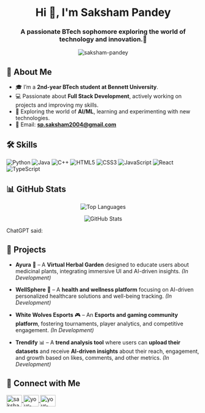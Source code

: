 <h1 align="center">Hi 👋, I'm Saksham Pandey</h1>
<h3 align="center">A passionate BTech sophomore exploring the world of technology and innovation.🚀</h3>

<p align="center">
  <img src="https://komarev.com/ghpvc/?username=saksham-pandey&label=Profile%20views&color=0e75b6&style=flat" alt="saksham-pandey" />
</p>

## 🚀 About Me  
- 🎓 I’m a **2nd-year BTech student at Bennett University**.  
- 💻 Passionate about **Full Stack Development**, actively working on projects and improving my skills.  
- 🤖 Exploring the world of **AI/ML**, learning and experimenting with new technologies.  
- 📧 Email: **[sp.saksham2004@gmail.com](#)**  

## 🛠 Skills
<p align="left">
  <img src="https://img.shields.io/badge/Python-3776AB?style=for-the-badge&logo=python&logoColor=white" alt="Python" />
  <img src="https://img.shields.io/badge/Java-ED8B00?style=for-the-badge&logo=java&logoColor=white" alt="Java" />
  <img src="https://img.shields.io/badge/C++-00599C?style=for-the-badge&logo=c%2B%2B&logoColor=white" alt="C++" />
  <img src="https://img.shields.io/badge/HTML5-E34F26?style=for-the-badge&logo=html5&logoColor=white" alt="HTML5" />
  <img src="https://img.shields.io/badge/CSS3-1572B6?style=for-the-badge&logo=css3&logoColor=white" alt="CSS3" />
  <img src="https://img.shields.io/badge/JavaScript-F7DF1E?style=for-the-badge&logo=javascript&logoColor=black" alt="JavaScript" />
  <img src="https://img.shields.io/badge/React-20232A?style=for-the-badge&logo=react&logoColor=61DAFB" alt="React" />
  <img src="https://img.shields.io/badge/TypeScript-007ACC?style=for-the-badge&logo=typescript&logoColor=white" alt="TypeScript" />
</p>

## 📊 GitHub Stats
<p align="center">
  <img src="https://github-readme-stats.vercel.app/api/top-langs/?username=saksham-pandey&layout=compact&theme=dark" alt="Top Languages" />
</p>

<p align="center">
  <img src="https://github-readme-stats.vercel.app/api?username=saksham-pandey&show_icons=true&theme=dark" alt="GitHub Stats" />
</p>

ChatGPT said:
## 🌟 Projects  

- **Ayura** 🌿 – A **Virtual Herbal Garden** designed to educate users about medicinal plants, integrating immersive UI and AI-driven insights. *(In Development)*  

- **WellSphere** 🏥 – A **health and wellness platform** focusing on AI-driven personalized healthcare solutions and well-being tracking. *(In Development)*  

- **White Wolves Esports** 🎮 – An **Esports and gaming community platform**, fostering tournaments, player analytics, and competitive engagement. *(In Development)*  

- **Trendify** 📊 – A **trend analysis tool** where users can **upload their datasets** and receive **AI-driven insights** about their reach, engagement, and growth based on likes, comments, and other metrics. *(In Development)*  


## 🤝 Connect with Me  
<p align="left">
  <a href="https://www.linkedin.com/in/saksham-pandey-546319282?utm_source=share&utm_campaign=share_via&utm_content=profile&utm_medium=android_app" target="_blank">
    <img align="center" src="https://raw.githubusercontent.com/rahuldkjain/github-profile-readme-generator/master/src/images/icons/Social/linked-in-alt.svg" alt="saksham-pandey" height="30" width="40" />
  </a>
  <a href="https://x.com/GamerguySaksham" target="_blank">
    <img align="center" src="https://raw.githubusercontent.com/rahuldkjain/github-profile-readme-generator/master/src/images/icons/Social/twitter.svg" alt="your-twitter" height="30" width="40" />
  </a>
  <a href="https://www.instagram.com/_sakshamonly?igsh=MTA0NzIxZXpydGwzNQ==" target="_blank">
    <img align="center" src="https://raw.githubusercontent.com/rahuldkjain/github-profile-readme-generator/master/src/images/icons/Social/instagram.svg" alt="your-instagram" height="30" width="40" />
  </a>
</p>


